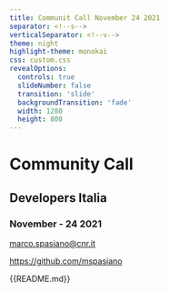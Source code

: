 ```yaml
---
title: Communit Call November 24 2021
separator: <!--s-->
verticalSeparator: <!--v-->
theme: night
highlight-theme: monokai
css: custom.css
revealOptions:
  controls: true
  slideNumber: false
  transition: 'slide'
  backgroundTransition: 'fade'
  width: 1280
  height: 800
---
```


# Community Call
## Developers Italia 
### November - 24 2021
marco.spasiano@cnr.it 

https://github.com/mspasiano

{{README.md}}
